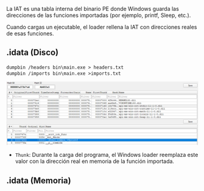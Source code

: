 La IAT es una tabla interna del binario PE donde Windows guarda las direcciones de las funciones importadas (por ejemplo, printf, Sleep, etc.).

Cuando cargas un ejecutable, el loader rellena la IAT con direcciones reales de esas funciones.

## .idata (Disco)

```
dumpbin /headers bin\main.exe > headers.txt
dumpbin /imports bin\main.exe >imports.txt
```

![alt text](image.png)

- ``Thunk``: Durante la carga del programa, el Windows loader reemplaza este valor con la dirección real en memoria de la función importada.


## .idata (Memoria)

